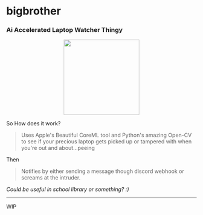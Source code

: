 # bigbrother
### Ai Accelerated Laptop Watcher Thingy
<div align="center">
<img src="https://user-images.githubusercontent.com/43297314/152235522-163b2f4e-1ac4-4428-a3b8-29feb28ba55c.png" width="200px">
</div>

So How does it work?
> Uses Apple's Beautiful CoreML tool and Python's amazing Open-CV to see if your precious laptop gets picked up or tampered with when you're out and about...peeing

Then
> Notifies by either sending a message though discord webhook or screams at the intruder. 


*Could be useful in school library or something? :)*

----

WIP
